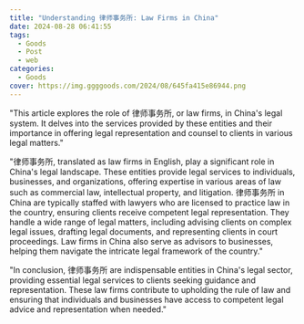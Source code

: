 ```yaml
---
title: "Understanding 律师事务所: Law Firms in China"
date: 2024-08-28 06:41:55
tags:
  - Goods
  - Post
  - web
categories:
  - Goods
cover: https://img.ggggoods.com/2024/08/645fa415e86944.png
---
```


"This article explores the role of 律师事务所, or law firms, in China's legal system. It delves into the services provided by these entities and their importance in offering legal representation and counsel to clients in various legal matters."

"律师事务所, translated as law firms in English, play a significant role in China's legal landscape. These entities provide legal services to individuals, businesses, and organizations, offering expertise in various areas of law such as commercial law, intellectual property, and litigation. 律师事务所 in China are typically staffed with lawyers who are licensed to practice law in the country, ensuring clients receive competent legal representation. They handle a wide range of legal matters, including advising clients on complex legal issues, drafting legal documents, and representing clients in court proceedings. Law firms in China also serve as advisors to businesses, helping them navigate the intricate legal framework of the country."

"In conclusion, 律师事务所 are indispensable entities in China's legal sector, providing essential legal services to clients seeking guidance and representation. These law firms contribute to upholding the rule of law and ensuring that individuals and businesses have access to competent legal advice and representation when needed."
